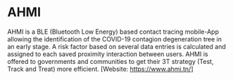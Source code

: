 # AHMI
AHMI is a BLE (Bluetooth Low Energy) based contact tracing mobile-App allowing the identification of the COVID-19 contagion degeneration tree in an early stage. A risk factor based on several data entries is calculated and assigned to each saved proximity interaction between users. AHMI is offered to governments and communities to get their 3T strategy (Test, Track and Treat) more efficient. [Website: https://www.ahmi.tn/]

